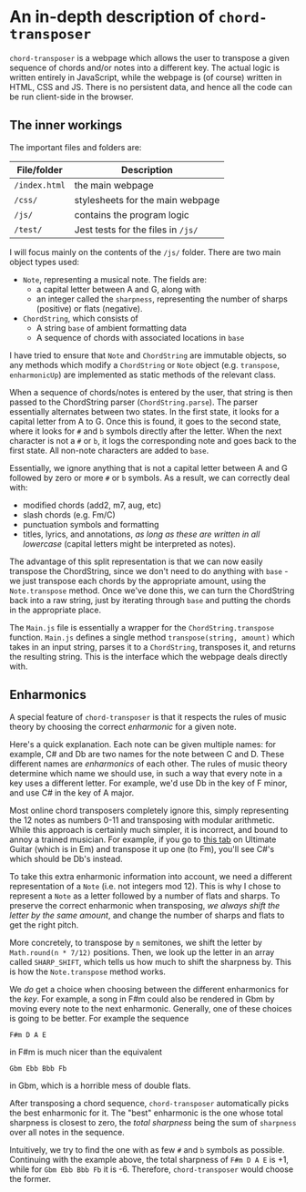 # An in-depth description of `chord-transposer`

`chord-transposer` is a webpage which allows the user to transpose a given sequence of chords and/or notes into a different key. The actual logic is written entirely in JavaScript, while the webpage is (of course) written in HTML, CSS and JS. There is no persistent data, and hence all the code can be run client-side in the browser.


## The inner workings

The important files and folders are:

| **File/folder** | **Description**                    |
|-----------------|------------------------------------|
| `/index.html`   | the main webpage                   |
| `/css/`         | stylesheets for the main webpage   |
| `/js/`          | contains the program logic         |
| `/test/`        | Jest tests for the files in `/js/` |

I will focus mainly on the contents of the `/js/` folder. There are two main object types used:
- `Note`, representing a musical note. The fields are:
  - a capital letter between A and G, along with
  - an integer called the `sharpness`, representing the number of sharps (positive) or flats (negative).
- `ChordString`, which consists of
  - A string `base` of ambient formatting data
  - A sequence of chords with associated locations in `base`

I have tried to ensure that `Note` and `ChordString` are immutable objects, so any methods which modify a `ChordString` or `Note` object (e.g. `transpose`, `enharmonicUp`) are implemented as static methods of the relevant class.

When a sequence of chords/notes is entered by the user, that string is then passed to the ChordString parser (`ChordString.parse`). The parser essentially alternates between two states. In the first state, it looks for a capital letter from A to G. Once this is found, it goes to the second state, where it looks for `#` and `b` symbols directly after the letter. When the next character is not a `#` or `b`, it logs the corresponding note and goes back to the first state. All non-note characters are added to `base`.

Essentially, we ignore anything that is not a capital letter between A and G followed by zero or more `#` or `b` symbols. As a result, we can correctly deal with:
- modified chords (add2, m7, aug, etc)
- slash chords (e.g. Fm/C)
- punctuation symbols and formatting
- titles, lyrics, and annotations, *as long as these are written in all lowercase* (capital letters might be interpreted as notes).

The advantage of this split representation is that we can now easily transpose the ChordString, since we don't need to do anything with `base` - we just transpose each chords by the appropriate amount, using the `Note.transpose` method. Once we've done this, we can turn the ChordString back into a raw string, just by iterating through `base` and putting the chords in the appropriate place.

The `Main.js` file is essentially a wrapper for the `ChordString.transpose` function. `Main.js` defines a single method `transpose(string, amount)` which takes in an input string, parses it to a `ChordString`, transposes it, and returns the resulting string. This is the interface which the webpage deals directly with.


## Enharmonics

A special feature of `chord-transposer` is that it respects the rules of music theory by choosing the correct *enharmonic* for a given note.

Here's a quick explanation. Each note can be given multiple names: for example, C# and Db are two names for the note between C and D. These different names are *enharmonics* of each other. The rules of music theory determine which name we should use, in such a way that every note in a key uses a different letter. For example, we'd use Db in the key of F minor, and use C# in the key of A major.

Most online chord transposers completely ignore this, simply representing the 12 notes as numbers 0-11 and transposing with modular arithmetic. While this approach is certainly much simpler, it is incorrect, and bound to annoy a trained musician. For example, if you go to [this tab](https://tabs.ultimate-guitar.com/tab/passenger/let-her-go-chords-1196760) on Ultimate Guitar (which is in Em) and transpose it up one (to Fm), you'll see C#'s which should be Db's instead.

To take this extra enharmonic information into account, we need a different representation of a `Note` (i.e. not integers mod 12). This is why I chose to represent a `Note` as a letter followed by a number of flats and sharps. To preserve the correct enharmonic when transposing, *we always shift the letter by the same amount*, and change the number of sharps and flats to get the right pitch.

More concretely, to transpose by `n` semitones, we shift the letter by `Math.round(n * 7/12)` positions. Then, we look up the letter in an array called `SHARP_SHIFT`, which tells us how much to shift the sharpness by. This is how the `Note.transpose` method works.

We *do* get a choice when choosing between the different enharmonics for the *key*. For example, a song in F#m could also be rendered in Gbm by moving every note to the next enharmonic. Generally, one of these choices is going to be better. For example the sequence

    F#m D A E

in F#m is much nicer than the equivalent

    Gbm Ebb Bbb Fb

in Gbm, which is a horrible mess of double flats.


After transposing a chord sequence, `chord-transposer` automatically picks the best enharmonic for it. The "best" enharmonic is the one whose total sharpness is closest to zero, the *total sharpness* being the sum of `sharpness` over all notes in the sequence.

Intuitively, we try to find the one with as few `#` and `b` symbols as possible. Continuing with the example above, the total sharpness of `F#m D A E` is +1, while for `Gbm Ebb Bbb Fb` it is -6. Therefore, `chord-transposer` would choose the former.
